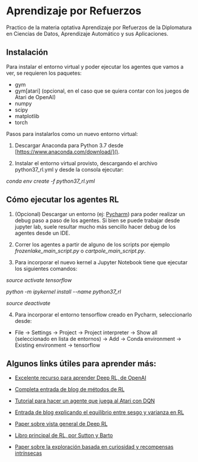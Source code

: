 # Aprendizaje por Refuerzos

Practico de la materia optativa Aprendizaje por Refuerzos de la Diplomatura en Ciencias de Datos, Aprendizaje 
Automático y sus Aplicaciones.

## Instalación

Para instalar el entorno virtual y poder ejecutar los agentes que vamos a ver, se requieren los paquetes:

- gym
- gym[atari] (opcional, en el caso que se quiera contar con los juegos de Atari de OpenAI)
- numpy
- scipy
- matplotlib
- torch

Pasos para instalarlos como un nuevo entorno virtual:

1. Descargar Anaconda para Python 3.7 desde [https://www.anaconda.com/download/]().

2. Instalar el entorno virtual provisto, descargando el archivo python37_rl.yml y desde la consola ejecutar:

*conda env create -f python37_rl.yml*

## Cómo ejecutar los agentes RL

1. (Opcional) Descargar un entorno (ej: [Pycharm](https://www.jetbrains.com/pycharm/download/)) para poder realizar un 
debug paso a paso de los agentes. Si bien se puede trabajar desde jupyter lab, suele resultar mucho más sencillo 
hacer debug de los agentes desde un IDE.

2. Correr los agentes a partir de alguno de los scripts por ejemplo *frozenlake_main_script.py* o 
*cartpole_main_script.py*.

3. Para incorporar el nuevo kernel a Jupyter Notebook tiene que ejecutar los siguientes comandos:

*source activate tensorflow*

*python -m ipykernel install --name python37_rl*

*source deactivate*

4. Para incorporar el entorno tensorflow creado en Pycharm, seleccionarlo desde:

* File -> Settings -> Project -> Project interpreter -> Show all (seleccionado en lista de entornos) -> Add -> Conda environment -> Existing environment -> tensorflow


## Algunos links útiles para aprender más:

* [Excelente recurso para aprender Deep RL, de OpenAI](https://spinningup.openai.com/en/latest/spinningup/spinningup.html)

* [Completa entrada de blog de métodos de RL](https://lilianweng.github.io/lil-log/2018/02/19/a-long-peek-into-reinforcement-learning.html)

* [Tutorial para hacer un agente que juega al Atari con DQN](https://becominghuman.ai/lets-build-an-atari-ai-part-1-dqn-df57e8ff3b26)

* [Entrada de blog explicando el equilibrio entre sesgo y varianza en RL](https://medium.com/mlreview/making-sense-of-the-bias-variance-trade-off-in-deep-reinforcement-learning-79cf1e83d565)

* [Paper sobre vista general de Deep RL](https://arxiv.org/abs/1701.07274)

* [Libro principal de RL, por Sutton y Barto](https://drive.google.com/file/d/1opPSz5AZ_kVa1uWOdOiveNiBFiEOHjkG/view)

* [Paper sobre la exploración basada en curiosidad y recompensas intrínsecas](https://pathak22.github.io/noreward-rl/resources/icml17.pdf)

